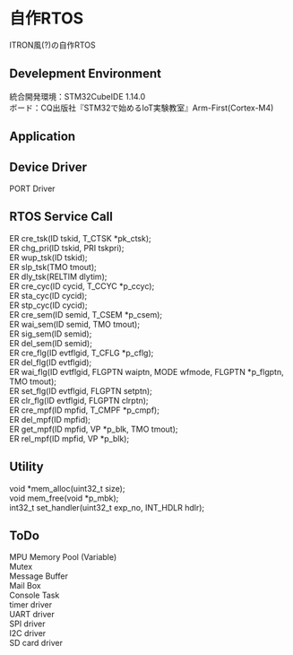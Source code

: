 # 自作RTOS
ITRON風(?)の自作RTOS 
## Develepment Environment 
統合開発環境：STM32CubeIDE 1.14.0   
ボード：CQ出版社『STM32で始めるIoT実験教室』Arm-First(Cortex-M4)

## Application  

## Device Driver 
PORT Driver

## RTOS Service Call 
ER cre_tsk(ID tskid, T_CTSK *pk_ctsk);  
ER chg_pri(ID tskid, PRI tskpri);  
ER wup_tsk(ID tskid);  
ER slp_tsk(TMO tmout);  
ER dly_tsk(RELTIM dlytim);  
ER cre_cyc(ID cycid, T_CCYC *p_ccyc);  
ER sta_cyc(ID cycid);  
ER stp_cyc(ID cycid);  
ER cre_sem(ID semid, T_CSEM *p_csem);  
ER wai_sem(ID semid, TMO tmout);  
ER sig_sem(ID semid);  
ER del_sem(ID semid);  
ER cre_flg(ID evtflgid, T_CFLG *p_cflg);  
ER del_flg(ID evtflgid);  
ER wai_flg(ID evtflgid, FLGPTN waiptn, MODE wfmode, FLGPTN *p_flgptn, TMO tmout);  
ER set_flg(ID evtflgid, FLGPTN setptn);  
ER clr_flg(ID evtflgid, FLGPTN clrptn);  
ER cre_mpf(ID mpfid, T_CMPF *p_cmpf);  
ER del_mpf(ID mpfid);  
ER get_mpf(ID mpfid, VP *p_blk, TMO tmout);  
ER rel_mpf(ID mpfid, VP *p_blk);  

## Utility 
void *mem_alloc(uint32_t size);  
void mem_free(void *p_mbk);  
int32_t set_handler(uint32_t exp_no, INT_HDLR hdlr);  

## ToDo 
MPU 
Memory Pool (Variable)  
Mutex  
Message Buffer  
Mail Box  
Console Task  
timer driver  
UART driver  
SPI driver  
I2C driver  
SD card driver  





